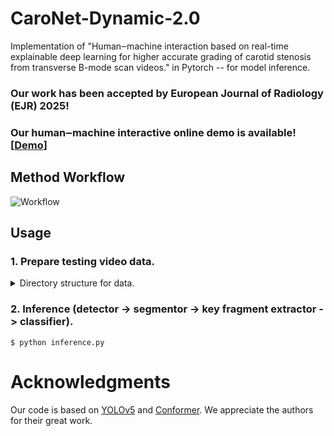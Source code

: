 # CaroNet-Dynamic-2.0
Implementation of "Human‒machine interaction based on real-time explainable deep learning for higher accurate grading of carotid stenosis from transverse B-mode scan videos." in Pytorch -- for model inference.

### Our work has been accepted by European Journal of Radiology (EJR) 2025! 

### Our human‒machine interactive online demo is available! [[Demo](https://xinruizhou-caronet-dynamic-v2.hf.space)]

## Method Workflow
![Workflow](https://github.com/user-attachments/assets/d96445ca-3217-4ca3-90ca-5575fbd307a2)

## Usage

### 1. Prepare testing video data.

<details>
  
  <summary>Directory structure for data.</summary>
  
  ```
    data/
  
    ├── video01/
    │   ├── 1.png
    │   ├── 2.png
    │   └── x.png
    ├── video02/
    │   ├── 1.png
    │   ├── 2.png
    │   └── y.png
    └── ...
  ```
</details>

### 2. Inference (detector -> segmentor -> key fragment extractor -> classifier).

```
$ python inference.py
```

# Acknowledgments
Our code is based on [YOLOv5](https://github.com/ultralytics/yolov5) and [Conformer](https://ieeexplore.ieee.org/document/10040235). We appreciate the authors for their great work.

